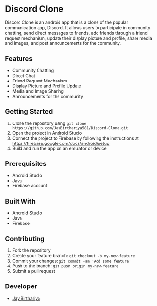 # Discord Clone

Discord Clone is an android app that is a clone of the popular communication app, Discord. It allows users to participate in community chatting, send direct messages to friends, add friends through a friend request mechanism, update their display picture and profile, share media and images, and post announcements for the community.

## Features

- Community Chatting
- Direct Chat
- Friend Request Mechanism
- Display Picture and Profile Update
- Media and Image Sharing
- Announcements for the community

## Getting Started

1. Clone the repository using `git clone https://github.com/JayBirthariya581/Discord-Clone.git`
2. Open the project in Android Studio
3. Connect the project to Firebase by following the instructions at https://firebase.google.com/docs/android/setup
4. Build and run the app on an emulator or device

## Prerequisites

- Android Studio
- Java
- Firebase account

## Built With

- Android Studio
- Java
- Firebase

## Contributing

1. Fork the repository
2. Create your feature branch: `git checkout -b my-new-feature`
3. Commit your changes: `git commit -am 'Add some feature'`
4. Push to the branch: `git push origin my-new-feature`
5. Submit a pull request

## Developer

- [Jay Birthariya](https://github.com/JayBirthariya581)
